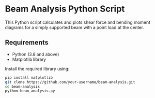 
# Beam Analysis Python Script

This Python script calculates and plots shear force and bending moment diagrams for a simply supported beam with a point load at the center.

## Requirements

- Python (3.6 and above)
- Matplotlib library

Install the required library using:

```bash
pip install matplotlib
git clone https://github.com/your-username/beam-analysis.git
cd beam-analysis
python beam_analysis.py
